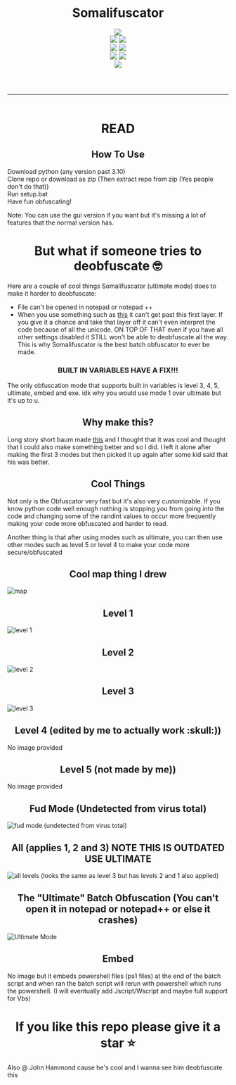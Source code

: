 <h1 align="center">
  Somalifuscator
</h1>

<div align="center">
  <img  src="https://github.com/KDot227/Somalifuscator/blob/main/assets/Eric%20Cartman%20Somalia.gif?raw=true">
  <br>
  <img  src="https://img.shields.io/github/languages/top/KDot227/Somalifuscator?color=27c722">
  <img  src="https://img.shields.io/github/stars/KDot227/Somalifuscator?color=27c722">
  <br>
  <img  src="https://img.shields.io/github/commit-activity/w/KDot227/Somalifuscator?color=27c722">
  <img  src="https://img.shields.io/github/last-commit/KDot227/Somalifuscator?color=27c722">
  <br>
  <img  src="https://img.shields.io/github/issues/KDot227/Somalifuscator?color=27c722">
  <img  src="https://img.shields.io/github/issues-closed/KDot227/Somalifuscator?color=27c722">
  <br>
  <img  src="https://shields-io-visitor-counter.herokuapp.com/badge?page=KDot227.Somalifuscator&color=27c722">
  <hr  style="border-radius: 2%; margin-top: 60px; margin-bottom: 60px;"  noshade=""  size="20"  width="100%">
</div>

<h1 align="center">
  READ
</h1>

<h2 align="center">
  How To Use
</h2>

Download python (any version past 3.10)\
Clone repo or download as zip (Then extract repo from zip (Yes people don't do that))\
Run setup.bat\
Have fun obfuscating!

Note: You can use the gui version if you want but it's missing a lot of features that the normal version has.

<h1 align="center">
  But what if someone tries to deobfuscate 🤓
</h1>

Here are a couple of cool things Somalifuscator (ultimate mode) does to make it harder to deobfuscate:
* File can't be opened in notepad or notepad ++
* When you use something such as [this](https://github.com/DissectMalware/batch_deobfuscator) it can't get past this first layer. If you give it a chance and take that layer off it can't even interpret the code because of all the unicode. ON TOP OF THAT even if you have all other settings disabled it STILL won't be able to deobfuscate all the way. This is why Somalifuscator is the best batch obfuscator to ever be made.

<h3 align="center">
  BUILT IN VARIABLES HAVE A FIX!!!
</h3>

The only obfuscation mode that supports built in variables is level 3, 4, 5, ultimate, embed and exe. idk why you would use mode 1 over ultimate but it's up to u.

<h2 align="center">
  Why make this?
</h2>

Long story short baum made [this](https://github.com/baum1810/batchobfuscator) and I thought that it was cool and thought that I could also make something better and so I did. I left it alone after making the first 3 modes but then picked it up again after some kid said that his was better.

<h2 align="center">
  Cool Things
</h2>

Not only is the Obfuscator very fast but it's also very customizable. If you know python code well enough nothing is stopping you from going into the code and changing some of the randint values to occur more frequently making your code more obfuscated and harder to read.

Another thing is that after using modes such as ultimate, you can then use other modes such as level 5 or level 4 to make your code more secure/obfuscated

<h2 align="center">
  Cool map thing I drew
</h2>

![map](https://i.imgur.com/Lc0EAe0.png)

<h2 align="center">
  Level 1
</h2>

![level 1](https://i.imgur.com/g6XpRIj.png)

<h2 align="center">
  Level 2
</h2>

![level 2](https://i.imgur.com/aQQe5wE.png)

<h2 align="center">
  Level 3
</h2>

![level 3](https://i.imgur.com/nVsqpmm.png)

<h2 align="center">
  Level 4 (edited by me to actually work :skull:))
</h2>

No image provided

<h2 align="center">
  Level 5 (not made by me))
</h2>

No image provided

<h2 align="center">
  Fud Mode (Undetected from virus total)
</h2>

![fud mode (undetected from virus total)](https://i.imgur.com/0gy7szh.png)

<h2 align="center">
  All (applies 1, 2 and 3) NOTE THIS IS OUTDATED USE ULTIMATE
</h2>

![all levels (looks the same as level 3 but has levels 2 and 1 also applied)](https://i.imgur.com/g2vvIwo.jpeg)

<h2 align="center">
  The "Ultimate" Batch Obfuscation (You can't open it in notepad or notepad++ or else it crashes)
</h2>

![Ultimate Mode](https://i.imgur.com/flte4s3.jpeg)

<h2 align="center">
  Embed
</h2>

No image but it embeds powershell files (ps1 files) at the end of the batch script and when ran the batch script will rerun with powershell which runs the powershell. (I will eventually add Jscript/Wscript and maybe full support for Vbs)

<h1 align="center">
  If you like this repo please give it a star ⭐
</h1>

Also @ John Hammond cause he's cool and I wanna see him deobfuscate this
